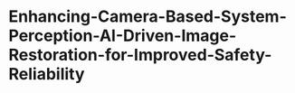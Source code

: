 # Enhancing-Camera-Based-System-Perception-AI-Driven-Image-Restoration-for-Improved-Safety-Reliability